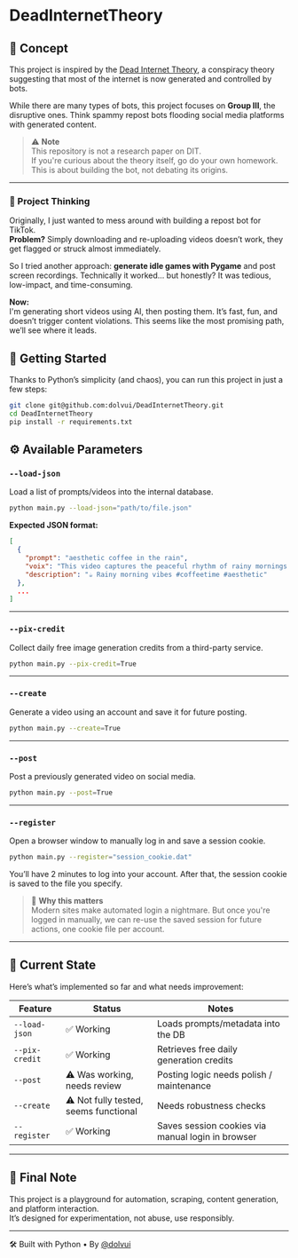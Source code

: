 # DeadInternetTheory

## 🧠 Concept

This project is inspired by the [Dead Internet Theory](https://en.wikipedia.org/wiki/Dead_Internet_theory), a conspiracy theory suggesting that most of the internet is now generated and controlled by bots.

While there are many types of bots, this project focuses on **Group III**, the disruptive ones. Think spammy repost bots flooding social media platforms with generated content.

> ⚠️ **Note**  
> This repository is not a research paper on DIT.  
> If you're curious about the theory itself, go do your own homework.  
> This is about building the bot, not debating its origins.

---

### 🧩 Project Thinking

Originally, I just wanted to mess around with building a repost bot for TikTok.  
**Problem?** Simply downloading and re-uploading videos doesn’t work, they get flagged or struck almost immediately.

So I tried another approach: **generate idle games with Pygame** and post screen recordings. Technically it worked… but honestly? It was tedious, low-impact, and time-consuming.

**Now:**  
I'm generating short videos using AI, then posting them. It’s fast, fun, and doesn’t trigger content violations. This seems like the most promising path, we’ll see where it leads.

[//]: # (---)

[//]: # ()
[//]: # (## 🧪 Current State)

[//]: # ()
[//]: # (Here’s what’s implemented so far and what needs improvement:)

[//]: # ()
[//]: # (| Feature        | Status                                | Notes                                                  |)

[//]: # (|----------------|----------------------------------------|--------------------------------------------------------|)

[//]: # (| `--load-json`  | ✅ Working                             | Loads prompts/metadata into the DB                     |)

[//]: # (| `--pix-credit` | ✅ Working                             | Retrieves free daily generation credits                |)

[//]: # (| `--post`       | ⚠️ Was working, needs review          | Posting logic needs polish / maintenance               |)

[//]: # (| `--create`     | ⚠️ Not fully tested, seems functional | Needs robustness checks                                |)

[//]: # (| `--register`   | ✅ Working                             | Saves session cookies via manual login in browser      |)

[//]: # ()
[//]: # (---)

## 🚀 Getting Started

Thanks to Python’s simplicity (and chaos), you can run this project in just a few steps:

```bash
git clone git@github.com:dolvui/DeadInternetTheory.git
cd DeadInternetTheory
pip install -r requirements.txt
```

## ⚙️ Available Parameters

### `--load-json`

Load a list of prompts/videos into the internal database.

```bash
python main.py --load-json="path/to/file.json"
```

**Expected JSON format:**

```json
[
  {
    "prompt": "aesthetic coffee in the rain",
    "voix": "This video captures the peaceful rhythm of rainy mornings.",
    "description": "☕ Rainy morning vibes #coffeetime #aesthetic"
  },
  ...
]
```

---

### `--pix-credit`

Collect daily free image generation credits from a third-party service.

```bash
python main.py --pix-credit=True
```

---

### `--create`

Generate a video using an account and save it for future posting.

```bash
python main.py --create=True
```

---

### `--post`

Post a previously generated video on social media.

```bash
python main.py --post=True
```

---

### `--register`

Open a browser window to manually log in and save a session cookie.

```bash
python main.py --register="session_cookie.dat"
```

You’ll have 2 minutes to log into your account. After that, the session cookie is saved to the file you specify.

> 🎯 **Why this matters**  
> Modern sites make automated login a nightmare. But once you're logged in manually, we can re-use the saved session for future actions, one cookie file per account.

---

## 🧪 Current State

Here’s what’s implemented so far and what needs improvement:

| Feature        | Status                                | Notes                                                  |
|----------------|----------------------------------------|--------------------------------------------------------|
| `--load-json`  | ✅ Working                             | Loads prompts/metadata into the DB                     |
| `--pix-credit` | ✅ Working                             | Retrieves free daily generation credits                |
| `--post`       | ⚠️ Was working, needs review          | Posting logic needs polish / maintenance               |
| `--create`     | ⚠️ Not fully tested, seems functional | Needs robustness checks                                |
| `--register`   | ✅ Working                             | Saves session cookies via manual login in browser      |

---

## 💬 Final Note

This project is a playground for automation, scraping, content generation, and platform interaction.  
It’s designed for experimentation, not abuse, use responsibly.

---

🛠 Built with Python • By [@dolvui](https://github.com/dolvui)

